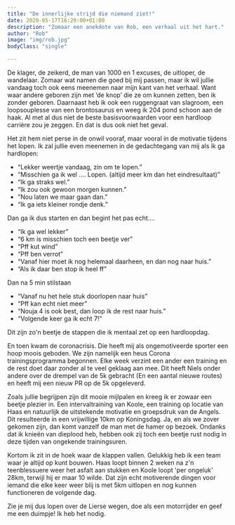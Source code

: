 ```yaml
---
title: "De innerlijke strijd die niemand ziet!"
date: 2020-05-17T16:20:00+01:00
description: "Zomaar een anekdote van Rob, een verhaal uit het hart."
author: "Rob"
image: "img/rob.jpg"
bodyClass: "single"

---
```


De klager, de zeikerd, de man van 1000 en 1 excuses, de uitloper, de wandelaar. Zomaar wat namen die goed bij mij passen, maar ik wil jullie vandaag toch ook eens meenemen naar mijn kant van het verhaal. Want waar andere geboren zijn met ‘de knop’ die ze om kunnen zetten, ben ik zonder geboren. Daarnaast heb ik ook een ruggengraat van slagroom, een loopsouplesse van een brontosaurus en weeg ik 204 pond schoon aan de haak. Al met al dus niet de beste basisvoorwaarden voor een hardloop carrière zou je zeggen. En dat is dus ook niet het geval.

Het zit hem niet perse in de onwil vooraf, maar vooral in de motivatie tijdens het lopen. Ik zal jullie even meenemen in de gedachtegang van mij als ik ga hardlopen:

- “Lekker weertje vandaag, zin om te lopen.”
- “Misschien ga ik wel …. Lopen. (altijd meer km dan het eindresultaat)”
- “Ik ga straks wel.”
- “Ik zou ook gewoon morgen kunnen.”
- ”Nou laten we maar gaan dan.”
- “Ik ga iets kleiner rondje denk.”

Dan ga ik dus starten en dan begint het pas echt….

- “Ik ga wel lekker”
- “6 km is misschien toch een beetje ver”
- “Pff kut wind”
- “Pff ben verrot”
- “Vanaf hier moet ik nog helemaal daarheen, en dan nog naar huis.”
- “Als ik daar ben stop ik heel ff”

Dan na 5 min stilstaan

- “Vanaf nu het hele stuk doorlopen naar huis”
- “Pff kan echt niet meer”
- “Nouja 4 is ook best, dan loop ik de rest naar huis.”
- “Volgende keer ga ik echt 7!”

Dit zijn zo'n beetje de stappen die ik mentaal zet op een hardloopdag. 

En toen kwam de coronacrisis.
Die heeft mij als ongemotiveerde sporter een hoop moois geboden. We zijn namelijk een heus Corona trainingsprogramma begonnen. Elke week verzint een ander een training en de rest doet daar zonder al te veel geklaag aan mee. Dit heeft Niels onder andere over de drempel van de 5k gebracht (En een aantal nieuwe routes) en heeft mij een nieuw PR op de 5k opgeleverd.

Zoals jullie begrijpen zijn dit mooie mijlpalen en kreeg ik er zowaar een beetje plezier in. Een intervaltraining van Koole, een training op locatie van Haas en natuurlijk de uitstekende motivatie en groepsdruk van de Angels. Dit resulteerde in een vrijwillige 10km op Koningsdag. Ja, en als we zover gekomen zijn, dan komt vanzelf de man met de hamer op bezoek. Ondanks dat ik knieën van dieplood heb, hebben ook zij toch een beetje rust nodig in deze tijden van ongekende trainingsuren. 

Kortom ik zit in de hoek waar de klappen vallen. Gelukkig heb ik een team waar je altijd op kunt bouwen. Haas loopt binnen 2 weken na z'n teenblessuere weer het asfalt aan stukken en Koole loopt 'per ongeluk' 28km, terwijl hij er maar 10 wilde. Dat zijn echt motiverende dingen voor iemand die elke keer weer blij is met 5km uitlopen en nog kunnen functioneren de volgende dag.

Zie je mij dus lopen over de Lierse wegen, doe als een motorrijder en geef me een duimpje! Ik heb het nodig.

